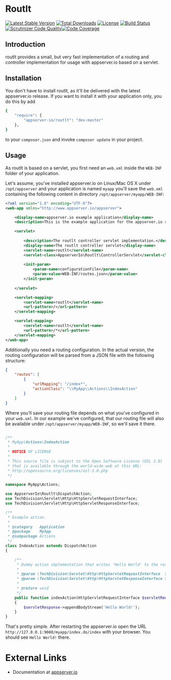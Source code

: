 # Routlt

[![Latest Stable Version](https://poser.pugx.org/appserver-io/routlt/v/stable.png)](https://packagist.org/packages/appserver-io/routlt) [![Total Downloads](https://poser.pugx.org/appserver-io/routlt/downloads.png)](https://packagist.org/packages/appserver-io/routlt) [![License](https://poser.pugx.org/appserver-io/routlt/license.png)](https://packagist.org/packages/appserver-io/routlt) [![Build Status](https://travis-ci.org/appserver-io/routlt.png)](https://travis-ci.org/appserver-io/routlt)
[![Scrutinizer Code Quality](https://scrutinizer-ci.com/g/appserver-io/routlt/badges/quality-score.png?b=master)](https://scrutinizer-ci.com/g/appserver-io/routlt/?branch=master)[![Code Coverage](https://scrutinizer-ci.com/g/appserver-io/routlt/badges/coverage.png?b=master)](https://scrutinizer-ci.com/g/appserver-io/routlt/?branch=master)

## Introduction

routlt provides a small, but very fast implementation of a routing and controller implementation for usage with appserver.io
based on a servlet.

## Installation

You don't have to install routlt, as it'll be delivered with the latest appserver.io release. If you want to install it with
your application only, you do this by add

```sh
{
    "require": {
        "appserver-io/routlt": "dev-master"
    },
}
```

to your ```composer.json``` and invoke ```composer update``` in your project.

## Usage

As routlt is based on a servlet, you first need an ```web.xml``` inside the ```WEB-INF``` folder of your application.

Let's assume, you've installed appserver.io on Linux/Mac OS X under ```/opt/appserver``` and your application is named
```myapp``` you'll save the ```web.xml``` containing the following content in directory ```/opt/appserver/myapp/WEB-INF```:

```xml
<?xml version="1.0" encoding="UTF-8"?>
<web-app xmlns="http://www.appserver.io/appserver">

    <display-name>appserver.io example application</display-name>
    <description>This is the example application for the appserver.io servlet engine.</description>

    <servlet>
    
        <description>The routlt controller servlet implementation.</description>
        <display-name>The routlt controller servlet</display-name>
        <servlet-name>routlt</servlet-name>
        <servlet-class>AppserverIo\Routlt\ControllerServlet</servlet-class>
        
        <init-param>
            <param-name>configurationFile</param-name>
            <param-value>WEB-INF/routes.json</param-value>
        </init-param>
        
    </servlet>

    <servlet-mapping>
        <servlet-name>routlt</servlet-name>
        <url-pattern>/</url-pattern>
    </servlet-mapping>

    <servlet-mapping>
        <servlet-name>routlt</servlet-name>
        <url-pattern>/*</url-pattern>
    </servlet-mapping>
</web-app>    
```

Additionally you need a routing configuration. In the actual version, the routing configuration will be parsed from a
JSON file with the following structure:

```json
{
    "routes": [
        {
            "urlMapping": "/index*",
            "actionClass": "\\MyApp\\Actions\\IndexAction"
        }
    ]
}
```

Where you'll save your routing file depends on what you've configured in your ```web.xml```. In our example we've
configured, that our routing file will also be available under ```/opt/appserver/myapp/WEB-INF```, so we'll save
it there.

```php

/**
 * MyApp\Actions\IndexAction
 *
 * NOTICE OF LICENSE
 *
 * This source file is subject to the Open Software License (OSL 3.0)
 * that is available through the world-wide-web at this URL:
 * http://opensource.org/licenses/osl-3.0.php
 */

namespace MyApp\Actions;

use AppserverIo\Routlt\DispatchAction;
use TechDivision\Servlet\Http\HttpServletRequestInterface;
use TechDivision\Servlet\Http\HttpServletResponseInterface;

/**
 * Example action.
 *
 * @category   Application
 * @package    MyApp
 * @subpackage Actions
 */
class IndexAction extends DispatchAction
{

    /**
     * Dummy action implementation that writes 'Hello World' to the response.
     *
     * @param \TechDivision\Servlet\Http\HttpServletRequestInterface  $servletRequest  The request instance
     * @param \TechDivision\Servlet\Http\HttpServletResponseInterface $servletResponse The response instance
     *
     * @return void
     */
    public function indexAction(HttpServletRequestInterface $servletRequest, HttpServletResponseInterface $servletResponse)
    {
        $servletResponse->appendBodyStream('Hello World!');
    }
}
```

That's pretty simple. After restarting the appserver.io open the URL ```http://127.0.0.1:9080/myapp/index.do/index```
with your browser. You should see ```Hello World!``` there.

# External Links

* Documentation at [appserver.io](http://docs.appserver.io)